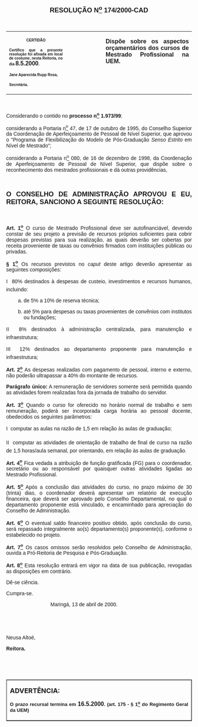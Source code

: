 <BODY LINK="#0000ff" VLINK="#800080">

<B><FONT FACE="Arial" SIZE=4><P ALIGN="CENTER">RESOLU&Ccedil;&Atilde;O N<U><SUP>o</U></SUP> 174/2000-CAD</P>
</B></FONT><FONT FACE="Arial"><P>&nbsp;</P></FONT>
<TABLE CELLSPACING=0 BORDER=0 CELLPADDING=7 WIDTH=621>
<TR><TD WIDTH="32%" VALIGN="TOP">
<P ALIGN="CENTER"><B><FONT FACE="Arial" SIZE=1>CERTID&Atilde;O</P>
<P ALIGN="JUSTIFY">Certifico que a presente resolu&ccedil;&atilde;o foi afixada em local de costume, nesta Reitoria, no dia </FONT><FONT FACE="Arial">8.5.2000</FONT><FONT FACE="Arial" SIZE=1>.</P>
<P ALIGN="JUSTIFY">Jane Aparecida Rupp Rosa,</P>
<P ALIGN="JUSTIFY">Secret&aacute;ria.</B></FONT></TD>
<TD WIDTH="20%" VALIGN="TOP">
<P>&nbsp;</TD>
<TD WIDTH="49%" VALIGN="TOP">
<B><FONT FACE="Arial"><P ALIGN="JUSTIFY">Disp&otilde;e sobre os aspectos or&ccedil;ament&aacute;rios dos cursos de Mestrado Profissional na UEM.</B></FONT></TD>
</TR>
</TABLE>

<FONT FACE="Arial"><P ALIGN="JUSTIFY">&nbsp;</P>
<P ALIGN="JUSTIFY">&#9;Considerando o contido no <B>processo n<U><SUP>o</U></SUP> 1.973/99</B>;</P>
<P ALIGN="JUSTIFY">&#9;considerando a Portaria n<U><SUP>o</U></SUP> 47, de 17 de outubro de 1995, do Conselho Superior da Coordena&ccedil;&atilde;o de Aperfei&ccedil;oamento de Pessoal de N&iacute;vel Superior, que aprovou o "Programa de Flexibiliza&ccedil;&atilde;o do Modelo de P&oacute;s-Gradua&ccedil;&atilde;o <I>Senso Estrito</I> em N&iacute;vel de Mestrado";</P>
<P ALIGN="JUSTIFY">&#9;considerando a Portaria n<U><SUP>o</U></SUP> 080, de 16 de dezembro de 1998, da Coordena&ccedil;&atilde;o de Aperfei&ccedil;oamento de Pessoal de N&iacute;vel Superior, que disp&otilde;e sobre o reconhecimento dos mestrados profissionais e d&aacute; outras provid&ecirc;ncias,</P>
<P ALIGN="JUSTIFY">&nbsp;</P>
</FONT><B><FONT FACE="Arial" SIZE=4><P ALIGN="JUSTIFY">O CONSELHO DE ADMINISTRA&Ccedil;&Atilde;O APROVOU E EU, REITORA, SANCIONO A SEGUINTE RESOLU&Ccedil;&Atilde;O:</P>
</B></FONT><FONT FACE="Arial"><P>&nbsp;</P>
<B><P ALIGN="JUSTIFY">Art. 1<U><SUP>o</B></U></SUP> O curso de Mestrado Profissional deve ser autofinanci&aacute;vel, devendo constar de seu projeto a previs&atilde;o de recursos pr&oacute;prios suficientes para cobrir despesas previstas para sua realiza&ccedil;&atilde;o, as quais dever&atilde;o ser cobertas por receita proveniente de taxas ou conv&ecirc;nios firmados com institui&ccedil;&otilde;es p&uacute;blicas ou privadas.</P>
<B><P ALIGN="JUSTIFY">§ 1<U><SUP>o</B></U></SUP> Os recursos previstos no <I>caput</I> deste artigo dever&atilde;o apresentar as seguintes composi&ccedil;&otilde;es:</P>
<P ALIGN="JUSTIFY">I  80% destinados &agrave; despesas de custeio, investimentos e recursos humanos, incluindo:</P>
<OL TYPE="a">
<OL TYPE="a">

<P ALIGN="JUSTIFY"><LI>de 5% a 10% de reserva t&eacute;cnica;</LI></P>
<P ALIGN="JUSTIFY"><LI>at&eacute; 5% para despesas ou taxas provenientes de conv&ecirc;nios com institutos ou funda&ccedil;&otilde;es;</LI></P></OL>
</OL>

<P ALIGN="JUSTIFY">II  8% destinados &agrave; administra&ccedil;&atilde;o centralizada, para manuten&ccedil;&atilde;o e infraestrutura;</P>
<P ALIGN="JUSTIFY">III  12% destinados ao departamento proponente para manuten&ccedil;&atilde;o e infraestrutura;</P>
<P ALIGN="JUSTIFY">&#9;<B>Art. 2<U><SUP>o</U></SUP> </B>As despesas realizadas com pagamento de pessoal, interno e externo, n&atilde;o poder&atilde;o ultrapassar a 40% do montante de recursos.</P>
<P ALIGN="JUSTIFY">&#9;<B>Par&aacute;grafo &uacute;nico:</B> A remunera&ccedil;&atilde;o de servidores somente ser&aacute; permitida quando as atividades forem realizadas fora da jornada de trabalho do servidor.</P>
<P ALIGN="JUSTIFY">&#9;<B>Art. 3<U><SUP>o</B></U></SUP> Quando o curso for oferecido no hor&aacute;rio normal de trabalho e sem remunera&ccedil;&atilde;o, poder&aacute; ser incorporada carga hor&aacute;ria ao pessoal docente, obedecidos os seguintes par&acirc;metros:</P>
<P ALIGN="JUSTIFY">&#9;I  computar as aulas na raz&atilde;o de 1,5 em rela&ccedil;&atilde;o &agrave;s aulas de gradua&ccedil;&atilde;o;</P>
<P ALIGN="JUSTIFY">&#9;II  computar as atividades de orienta&ccedil;&atilde;o de trabalho de final de curso na raz&atilde;o de 1,5 horas/aula semanal, por orientando, em rela&ccedil;&atilde;o &agrave;s aulas de gradua&ccedil;&atilde;o.</P>
<P ALIGN="JUSTIFY">&#9;<B>Art. 4<U><SUP>o</B></U></SUP> Fica vedada a atribui&ccedil;&atilde;o de fun&ccedil;&atilde;o gratificada (FG) para o coordenador, secret&aacute;rio ou ao respons&aacute;vel por quaisquer outras atividades ligadas ao Mestrado Profissional.</P>
<P ALIGN="JUSTIFY">&#9;<B>Art. 5<U><SUP>o</B></U></SUP> Ap&oacute;s a conclus&atilde;o das atividades do curso, no prazo m&aacute;ximo de 30 (trinta) dias, o coordenador dever&aacute; apresentar um relat&oacute;rio de execu&ccedil;&atilde;o financeira, que dever&aacute; ser aprovado pelo Conselho Departamental, no qual o departamento proponente est&aacute; vinculado, e encaminhado para aprecia&ccedil;&atilde;o do Conselho de Administra&ccedil;&atilde;o.</P>
<P ALIGN="JUSTIFY">&#9;<B>Art. 6<U><SUP>o</B></U></SUP> O eventual saldo financeiro positivo obtido, ap&oacute;s conclus&atilde;o do curso, ser&aacute; repassado integralmente ao(s) departamento(s) proponente(s), conforme o estabelecido no projeto.</P>
<P ALIGN="JUSTIFY">&#9;<B>Art. 7<U><SUP>o</B></U></SUP> Os casos omissos ser&atilde;o resolvidos pelo Conselho de Administra&ccedil;&atilde;o, ouvida a Pr&oacute;-Reitoria de Pesquisa e P&oacute;s-Gradua&ccedil;&atilde;o.</P>
<B><P ALIGN="JUSTIFY">&#9;Art. 8<U><SUP>o</B></U></SUP> Esta resolu&ccedil;&atilde;o entrar&aacute; em vigor na data de sua publica&ccedil;&atilde;o, revogadas as disposi&ccedil;&otilde;es em contr&aacute;rio.</P>
<P ALIGN="JUSTIFY">&#9;D&ecirc;-se ci&ecirc;ncia.</P>
<P ALIGN="JUSTIFY">&#9;Cumpra-se.</P><DIR>
<DIR>
<DIR>

<P ALIGN="JUSTIFY">&#9;&#9;&#9;Maring&aacute;, 13 de abril de 2000.</P>
<P ALIGN="JUSTIFY">&nbsp;</P>
<P ALIGN="JUSTIFY">&nbsp;</P></DIR>
</DIR>
</DIR>

<P ALIGN="JUSTIFY">&#9;&#9;&#9;&#9;Neusa Alto&eacute;,</P>
<P ALIGN="JUSTIFY">&#9;&#9;&#9;&#9;<B>Reitora.</P>
<P ALIGN="JUSTIFY">&nbsp;</P>
<P ALIGN="JUSTIFY">&nbsp;</P></B></FONT>
<TABLE BORDER CELLSPACING=1 CELLPADDING=4 WIDTH=212>
<TR><TD VALIGN="TOP">
<P><B><FONT SIZE=4>ADVERT&Ecirc;NCIA:</P>
</FONT><FONT FACE="Arial" SIZE=2><P ALIGN="JUSTIFY">O prazo recursal termina em </FONT><FONT FACE="Arial">16.5.2000</FONT><FONT FACE="Arial" SIZE=2>. (art. 175 - § 1<U><SUP>o</U></SUP> do Regimento Geral da UEM)</B></FONT></TD>
</TR>
</TABLE>

</BODY>
